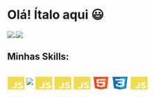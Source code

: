 # Olá! Ítalo aqui 😃
<div>
  <a href="https://github.com/ItaloMac/github-readme-stats">
    <img height=200 align="center" src="https://github-readme-stats.vercel.app/api?username=ItaloMac&show_icons=true&theme=dracula" />
  </a>
  <a href="https://github.com/ItaloMac/convoychat">
    <img height=200 align="center" src="https://github-readme-stats.vercel.app/api/top-langs?username=ItaloMac&layout=compact&langs_count=8&card_width=320&theme=dracula" />
  </a>
</div>

## Minhas Skills:
<div style="display: inline_block"><br>
  <img align="center" alt="Italo-Js" height="30" width="40" src="https://raw.githubusercontent.com/devicons/devicon/master/icons/javascript/javascript-plain.svg">
  <img src="https://cdn.jsdelivr.net/gh/devicons/devicon@latest/icons/nodejs/nodejs-original.svg" />
  <img align="center" alt="Italo-Php" height="30" width="40" src="https://raw.githubusercontent.com/devicons/devicon/master/icons/javascript/javascript-plain.svg">
  <img align="center" alt="Italo-Laravel" height="30" width="40" src="https://raw.githubusercontent.com/devicons/devicon/master/icons/javascript/javascript-plain.svg">
  <img align="center" alt="Italo-Postgree" height="30" width="40" src="https://raw.githubusercontent.com/devicons/devicon/master/icons/javascript/javascript-plain.svg">
  <img align="center" alt="Rafa-HTML" height="30" width="40" src="https://raw.githubusercontent.com/devicons/devicon/master/icons/html5/html5-original.svg">
  <img align="center" alt="Rafa-CSS" height="30" width="40" src="https://raw.githubusercontent.com/devicons/devicon/master/icons/css3/css3-original.svg">
  <img align="center" alt="Italo-VSCOde" height="30" width="40" src="https://raw.githubusercontent.com/devicons/devicon/master/icons/javascript/javascript-plain.svg">
</div>
